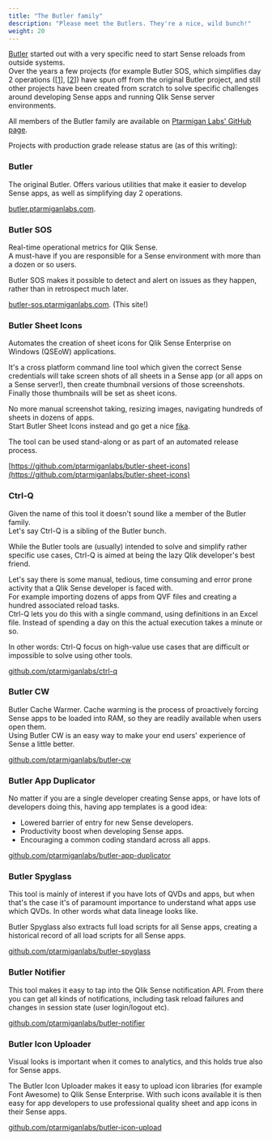 ```yaml
---
title: "The Butler family"
description: "Please meet the Butlers. They're a nice, wild bunch!" 
weight: 20
---
```


[Butler](https://github.com/ptarmiganlabs/butler) started out with a very specific need to start Sense reloads from outside systems.  
Over the years a few projects (for example Butler SOS, which simplifies day 2 operations ([[1](https://www.infoworld.com/article/3442754/why-de-risking-day-2-operations-is-a-smart-business-strategy.html)], [[2](https://dzone.com/articles/defining-day-2-operations)]) have spun off from the original Butler project, and still other projects have been created from scratch to solve specific challenges around developing Sense apps and running Qlik Sense server environments.

All members of the Butler family are available on [Ptarmigan Labs' GitHub page](https://github.com/ptarmiganlabs).

Projects with production grade release status are (as of this writing):

### Butler

The original Butler. Offers various utilities that make it easier to develop Sense apps, as well as simplifying day 2 operations.

[butler.ptarmiganlabs.com](https:/butler.ptarmiganlabs.com).

### Butler SOS

Real-time operational metrics for Qlik Sense.  
A must-have if you are responsible for a Sense environment with more than a dozen or so users.  

Butler SOS makes it possible to detect and alert on issues as they happen, rather than in retrospect much later.

[butler-sos.ptarmiganlabs.com](https://butler-sos.ptarmiganlabs.com). (This site!)

### Butler Sheet Icons

Automates the creation of sheet icons for Qlik Sense Enterprise on Windows (QSEoW) applications.

It's a cross platform command line tool which given the correct Sense credentials will take screen shots of all sheets in a Sense app (or all apps on a Sense server!), then create thumbnail versions of those screenshots.  
Finally those thumbnails will be set as sheet icons.  

No more manual screenshot taking, resizing images, navigating hundreds of sheets in dozens of apps.  
Start Butler Sheet Icons instead and go get a nice [fika](https://www.swedishfood.com/fika).

The tool can be used stand-along or as part of an automated release process.

[https://github.com/ptarmiganlabs/butler-sheet-icons](https://github.com/ptarmiganlabs/butler-sheet-icons)

### Ctrl-Q

Given the name of this tool it doesn't sound like a member of the Butler family.  
Let's say Ctrl-Q is a sibling of the Butler bunch.

While the Butler tools are (usually) intended to solve and simplify rather specific use cases, Ctrl-Q is aimed at being the lazy Qlik developer's best friend.

Let's say there is some manual, tedious, time consuming and error prone activity that a Qlik Sense developer is faced with.  
For example importing dozens of apps from QVF files and creating a hundred associated reload tasks.  
Ctrl-Q lets you do this with a single command, using definitions in an Excel file. Instead of spending a day on this the actual execution takes a minute or so.

In other words: Ctrl-Q focus on high-value use cases that are difficult or impossible to solve using other tools.

[github.com/ptarmiganlabs/ctrl-q](https://github.com/ptarmiganlabs/ctrl-q)

### Butler CW

Butler Cache Warmer. Cache warming is the process of proactively forcing Sense apps to be loaded into RAM, so they are readily available when users open them.  
Using Butler CW is an easy way to make your end users' experience of Sense a little better.

[github.com/ptarmiganlabs/butler-cw](https://github.com/ptarmiganlabs/butler-cw)

### Butler App Duplicator

No matter if you are a single developer creating Sense apps, or have lots of developers doing this, having app templates is a good idea:

- Lowered barrier of entry for new Sense developers.
- Productivity boost when developing Sense apps.
- Encouraging a common coding standard across all apps.

[github.com/ptarmiganlabs/butler-app-duplicator](https://github.com/ptarmiganlabs/butler-app-duplicator)

### Butler Spyglass

This tool is mainly of interest if you have lots of QVDs and apps, but when that's the case it's of paramount importance to understand what apps use which QVDs. In other words what data lineage looks like.

Butler Spyglass also extracts full load scripts for all Sense apps, creating a historical record of all load scripts for all Sense apps.

[github.com/ptarmiganlabs/butler-spyglass](https://github.com/ptarmiganlabs/butler-spyglass)

### Butler Notifier

This tool makes it easy to tap into the Qlik Sense notification API. From there you can get all kinds of notifications, including task reload failures and changes in session state (user login/logout etc).

[github.com/ptarmiganlabs/butler-notifier](https://github.com/ptarmiganlabs/butler-notifier)

### Butler Icon Uploader

Visual looks is important when it comes to analytics, and this holds true also for Sense apps.

The Butler Icon Uploader makes it easy to upload icon libraries (for example Font Awesome) to Qlik Sense Enterprise. With such icons available it is then easy for app developers to use professional quality sheet and app icons in their Sense apps.

[github.com/ptarmiganlabs/butler-icon-upload](https://github.com/ptarmiganlabs/butler-icon-upload)
